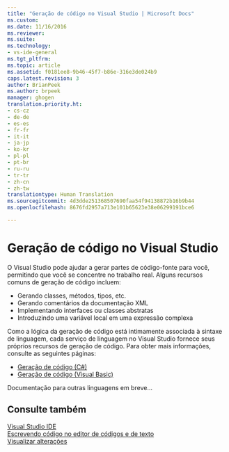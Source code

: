```yaml
---
title: "Geração de código no Visual Studio | Microsoft Docs"
ms.custom: 
ms.date: 11/16/2016
ms.reviewer: 
ms.suite: 
ms.technology:
- vs-ide-general
ms.tgt_pltfrm: 
ms.topic: article
ms.assetid: f0181ee8-9b46-45f7-b86e-316e3de024b9
caps.latest.revision: 3
author: BrianPeek
ms.author: brpeek
manager: ghogen
translation.priority.ht:
- cs-cz
- de-de
- es-es
- fr-fr
- it-it
- ja-jp
- ko-kr
- pl-pl
- pt-br
- ru-ru
- tr-tr
- zh-cn
- zh-tw
translationtype: Human Translation
ms.sourcegitcommit: 4d3dde251368507690faa54f94138872b16b9b44
ms.openlocfilehash: 8676fd2957a713e101b65623e38e06299191bce6

---
```


# <a name="code-generation-in-visual-studio"></a>Geração de código no Visual Studio
O Visual Studio pode ajudar a gerar partes de código-fonte para você, permitindo que você se concentre no trabalho real.  Alguns recursos comuns de geração de código incluem:  

* Gerando classes, métodos, tipos, etc.
* Gerando comentários da documentação XML
* Implementando interfaces ou classes abstratas
* Introduzindo uma variável local em uma expressão complexa

Como a lógica da geração de código está intimamente associada à sintaxe de linguagem, cada serviço de linguagem no Visual Studio fornece seus próprios recursos de geração de código. Para obter mais informações, consulte as seguintes páginas:  
  
* [Geração de código (C#)](../csharp-ide/code-generation-csharp.md)
* [Geração de código (Visual Basic)](../vb-ide/code-generation-vb.md)

Documentação para outras linguagens em breve...

## <a name="see-also"></a>Consulte também  
[Visual Studio IDE](../ide/visual-studio-ide.md)   
[Escrevendo código no editor de códigos e de texto](../ide/writing-code-in-the-code-and-text-editor.md)  
[Visualizar alterações](preview-changes.md)


<!--HONumber=Feb17_HO4-->


